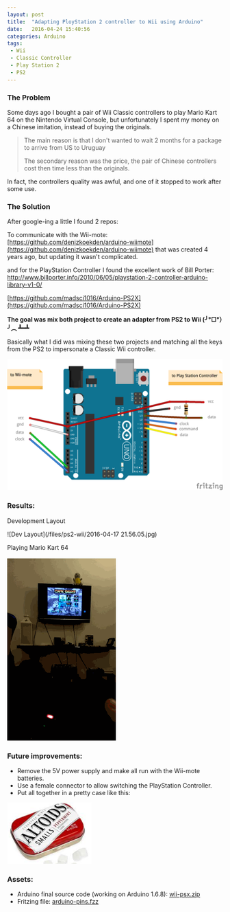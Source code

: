 ```yaml
---
layout: post
title:  "Adapting PloyStation 2 controller to Wii using Arduino"
date:   2016-04-24 15:40:56
categories: Arduino
tags:
 - Wii 
 - Classic Controller
 - Play Station 2 
 - PS2
---
```


### The Problem

Some days ago I bought a pair of Wii Classic controllers to play Mario Kart 64 on the Nintendo Virtual Console, but unfortunately I spent my money on a Chinese imitation, instead of buying the originals. 

> The main reason is that I don't wanted to wait 2 months for a package to arrive from US to Uruguay 
> 
> The secondary reason was the price, the pair of Chinese controllers cost then time less than the originals.

In fact, the controllers quality was awful, and one of it stopped to work after some use.

### The Solution

After google-ing a little I found 2 repos: 

To communicate with the Wii-mote:
[https://github.com/denizkoekden/arduino-wiimote](https://github.com/denizkoekden/arduino-wiimote) that was created 4 years ago, but updating it wasn't complicated.

and for the PlayStation Controller I found the excellent work of Bill Porter: [http://www.billporter.info/2010/06/05/playstation-2-controller-arduino-library-v1-0/ ](http://www.billporter.info/2010/06/05/playstation-2-controller-arduino-library-v1-0/ ) 


[https://github.com/madsci1016/Arduino-PS2X](https://github.com/madsci1016/Arduino-PS2X) 


**The goal was mix both project to create an adapter from PS2 to Wii (╯°□°）╯︵ ┻━┻**

Basically what I did was mixing these two projects and matching all the keys from the PS2 to impersonate a Classic Wii controller.

![Arduino connections](/files/ps2-wii/arduino-pins_bb.png)

### Results:

Development Layout

![Dev Layout](/files/ps2-wii/2016-04-17 21.56.05.jpg)

Playing Mario Kart 64

![Playing Mario Kart 64](/files/ps2-wii/mario-kart-demo.gif)

### Future improvements:
* Remove the 5V power supply and make all run with the Wii-mote batteries.
* Use a female connector to allow switching the PlayStation Controller.
* Put all together in a pretty case like this:

![Altoids Arduino Case](/files/ps2-wii/altoids.png)

### Assets:

* Arduino final source code (working on Arduino 1.6.8): [wii-psx.zip](/files/ps2-wii/wii-psx.zip) 
* Fritzing file: [arduino-pins.fzz](/files/ps2-wii/arduino-pins.fzz) 

